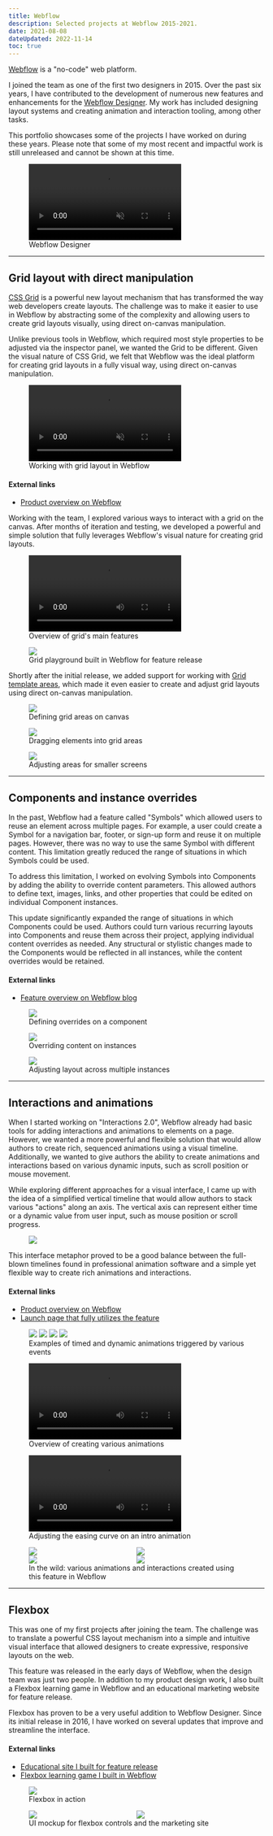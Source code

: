 ```yaml
---
title: Webflow
description: Selected projects at Webflow 2015-2021.
date: 2021-08-08
dateUpdated: 2022-11-14
toc: true
---
```


[Webflow](https://webflow.com) is a "no-code" web platform.

I joined the team as one of the first two designers in 2015. Over the past six
years, I have contributed to the development of numerous new features and
enhancements for the [Webflow Designer](https://webflow.com/designer). My work
has included designing layout systems and creating animation and interaction
tooling, among other tasks.

This portfolio showcases some of the projects I have worked on during these
years. Please note that some of my most recent and impactful work is still
unreleased and cannot be shown at this time.

<figure>
  <video autoplay playsinline loop muted>
    <source src="/img/webflow/webflow-video.mp4">
  </video>
  <figcaption>Webflow Designer</figcaption>
</figure>

---

## Grid layout with direct manipulation

[CSS Grid](https://developer.mozilla.org/en-US/docs/Web/CSS/CSS_Grid_Layout) is
a powerful new layout mechanism that has transformed the way web developers
create layouts. The challenge was to make it easier to use in Webflow by
abstracting some of the complexity and allowing users to create grid layouts
visually, using direct on-canvas manipulation.

Unlike previous tools in Webflow, which required most style properties to be
adjusted via the inspector panel, we wanted the Grid to be different. Given the
visual nature of CSS Grid, we felt that Webflow was the ideal platform for
creating grid layouts in a fully visual way, using direct on-canvas
manipulation.

<figure>
  <video autoplay playsinline loop muted>
    <source src="/img/webflow/webflow-grid-reel.mp4">
  </video>
  <figcaption>Working with grid layout in Webflow</figcaption>
</figure>

#### External links

- [Product overview on Webflow](https://www.webflow.com/grid)

Working with the team, I explored various ways to interact with a grid on the
canvas. After months of iteration and testing, we developed a powerful and
simple solution that fully leverages Webflow's visual nature for creating grid
layouts.

<figure class="full-bleed">
  <video controls autoplay>
    <source src="/img/webflow/webflow-grid.mp4">
  </video>
  <figcaption>Overview of grid's main features</figcaption>
</figure>

<figure>
  <img src="/img/webflow/webflow-grid-playground.gif" />
  <figcaption>Grid playground built in Webflow for feature release</figcaption>
</figure>

Shortly after the initial release, we added support for working with
[Grid template areas](https://developer.mozilla.org/en-US/docs/Web/CSS/CSS_Grid_Layout/Grid_Template_Areas),
which made it even easier to create and adjust grid layouts using direct
on-canvas manipulation.

<figure>
  <img src="/img/webflow/webflow-grid-areas-1.gif" />
  <figcaption>Defining grid areas on canvas</figcaption>
</figure>

<figure>
  <img src="/img/webflow/webflow-grid-areas-2.gif" />
  <figcaption>Dragging elements into grid areas</figcaption>
</figure>

<figure>
  <img src="/img/webflow/webflow-grid-areas-3.gif" />
  <figcaption>Adjusting areas for smaller screens</figcaption>
</figure>

---

## Components and instance overrides

In the past, Webflow had a feature called "Symbols" which allowed users to reuse
an element across multiple pages. For example, a user could create a Symbol for
a navigation bar, footer, or sign-up form and reuse it on multiple pages.
However, there was no way to use the same Symbol with different content. This
limitation greatly reduced the range of situations in which Symbols could be
used.

To address this limitation, I worked on evolving Symbols into Components by
adding the ability to override content parameters. This allowed authors to
define text, images, links, and other properties that could be edited on
individual Component instances.

This update significantly expanded the range of situations in which Components
could be used. Authors could turn various recurring layouts into Components and
reuse them across their project, applying individual content overrides as
needed. Any structural or stylistic changes made to the Components would be
reflected in all instances, while the content overrides would be retained.

#### External links

- [Feature overview on Webflow blog][symbols-overview]

[symbols-overview]: https://webflow.com/blog/content-overrides-for-symbols

<figure>
  <img src="/img/webflow/webflow-symbols-1.gif" />
  <figcaption>Defining overrides on a component</figcaption>
</figure>

<figure>
  <img src="/img/webflow/webflow-symbols-2.gif" />
  <figcaption>Overriding content on instances</figcaption>
</figure>

<figure>
  <img src="/img/webflow/webflow-symbols-3.gif" />
  <figcaption>Adjusting layout across multiple instances</figcaption>
</figure>

---

## Interactions and animations

When I started working on "Interactions 2.0", Webflow already had basic tools
for adding interactions and animations to elements on a page. However, we wanted
a more powerful and flexible solution that would allow authors to create rich,
sequenced animations using a visual timeline. Additionally, we wanted to give
authors the ability to create animations and interactions based on various
dynamic inputs, such as scroll position or mouse movement.

While exploring different approaches for a visual interface, I came up with the
idea of a simplified vertical timeline that would allow authors to stack various
"actions" along an axis. The vertical axis can represent either time or a
dynamic value from user input, such as mouse position or scroll progress.

<figure>
  <img src="/img/webflow/webflow-ix-mock.webp"/>
</figure>

This interface metaphor proved to be a good balance between the full-blown
timelines found in professional animation software and a simple yet flexible way
to create rich animations and interactions.

#### External links

- [Product overview on Webflow][interactions]
- [Launch page that fully utilizes the feature][ix2-site]

[interactions]: https://webflow.com/interactions-animations
[ix2-site]: https://webflow.com/ix2

<figure class="cols-4 full-bleed">
  <img src="/img/webflow/webflow-ix-ui-click-actions.jpg" />
  <img src="/img/webflow/webflow-ix-ui-hover-actions.jpg" />
  <img src="/img/webflow/webflow-ix-ui-mouse-actions.jpg" />
  <img src="/img/webflow/webflow-ix-ui-scroll-actions.jpg" />
  <figcaption style='grid-column: 1/-1'>
    Examples of timed and dynamic animations triggered by various events
  </figcaption>
</figure>

<figure>
  <video controls src="/img/webflow/webflow-ix.mp4"></video>
  <figcaption>Overview of creating various animations</figcaption>
</figure>

<figure>
  <video controls src="/img/webflow/webflow-ix-easing.mp4"></video>
  <figcaption>Adjusting the easing curve on an intro animation</figcaption>
</figure>

<figure style="display: grid; grid-template-columns: repeat(2, 1fr)">
  <img src="/img/webflow/webflow-ix-cubes.gif" />
  <img src="/img/webflow/webflow-ix-parallax.gif" />
  <img src="/img/webflow/webflow-ix-demo.gif" />
  <img src="/img/webflow/webflow-ix-hover.gif" />
  <figcaption style="grid-column: 1/-1">
    In the wild: various animations and interactions created using this feature in Webflow
  </figcaption>
</figure>

---

## Flexbox

This was one of my first projects after joining the team. The challenge was to
translate a powerful CSS layout mechanism into a simple and intuitive visual
interface that allowed designers to create expressive, responsive layouts on the
web.

This feature was released in the early days of Webflow, when the design team was
just two people. In addition to my product design work, I also built a Flexbox
learning game in Webflow and an educational marketing website for feature
release.

Flexbox has proven to be a very useful addition to Webflow Designer. Since its
initial release in 2016, I have worked on several updates that improve and
streamline the interface.

#### External links

- [Educational site I built for feature release][flexbox-site]
- [Flexbox learning game I built in Webflow][flexbox-game]

[flexbox-site]: https://flexbox.webflow.com
[flexbox-game]: https://www.flexboxgame.com

<figure>
  <img src="/img/webflow/webflow-flexbox.gif" />
  <figcaption>Flexbox in action</figcaption>
</figure>

<figure style="display: grid; grid-template-columns: repeat(2, 1fr)">
  <img src="/img/webflow/webflow-flexbox.webp" />
  <img src="/img/webflow/webflow-flexbox-site.webp" />
  <figcaption style="grid-column: 1/-1">
    UI mockup for flexbox controls and the marketing site
  </figcaption>
</figure>
